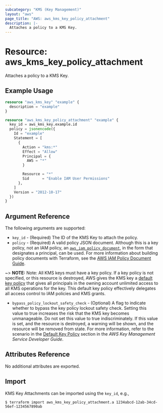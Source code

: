 ```yaml
---
subcategory: "KMS (Key Management)"
layout: "aws"
page_title: "AWS: aws_kms_key_policy_attachment"
description: |-
  Attaches a policy to a KMS Key.
---
```


# Resource: aws_kms_key_policy_attachment

Attaches a policy to a KMS Key.

## Example Usage

```terraform
resource "aws_kms_key" "example" {
  description = "example"
}

resource "aws_kms_key_policy_attachment" "example" {
  key_id = aws_kms_key.example.id
  policy = jsonencode({
    Id = "example"
    Statement = [
      {
        Action = "kms:*"
        Effect = "Allow"
        Principal = {
          AWS = "*"
        }

        Resource = "*"
        Sid      = "Enable IAM User Permissions"
      },
    ]
    Version = "2012-10-17"
  })
}
```

## Argument Reference

The following arguments are supported:

* `key_id` - (Required) The ID of the KMS Key to attach the policy.
* `policy` - (Required) A valid policy JSON document. Although this is a key policy, not an IAM policy, an [`aws_iam_policy_document`](https://registry.terraform.io/providers/hashicorp/aws/latest/docs/data-sources/iam_policy_document), in the form that designates a principal, can be used. For more information about building policy documents with Terraform, see the [AWS IAM Policy Document Guide](https://learn.hashicorp.com/terraform/aws/iam-policy).

~> **NOTE:** Note: All KMS keys must have a key policy. If a key policy is not specified, or this resource is destroyed, AWS gives the KMS key a [default key policy](https://docs.aws.amazon.com/kms/latest/developerguide/key-policies.html#key-policy-default) that gives all principals in the owning account unlimited access to all KMS operations for the key. This default key policy effectively delegates all access control to IAM policies and KMS grants.

* `bypass_policy_lockout_safety_check` - (Optional) A flag to indicate whether to bypass the key policy lockout safety check.
Setting this value to true increases the risk that the KMS key becomes unmanageable. Do not set this value to true indiscriminately. If this value is set, and the resource is destroyed, a warning will be shown, and the resource will be removed from state.
For more information, refer to the scenario in the [Default Key Policy](https://docs.aws.amazon.com/kms/latest/developerguide/key-policies.html#key-policy-default-allow-root-enable-iam) section in the _AWS Key Management Service Developer Guide_.

## Attributes Reference

No additional attributes are exported.

## Import

KMS Key Attachments can be imported using the `key_id`, e.g.,

```
$ terraform import aws_kms_key_policy_attachment.a 1234abcd-12ab-34cd-56ef-1234567890ab
```
